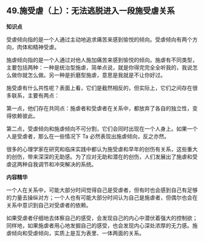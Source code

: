 ## 49.施受虐（上）：无法逃脱进入一段施受虐关系
**知识点**


受虐倾向指的是一个人通过主动地追求痛苦来感到愉悦的倾向。受虐倾向有两个方向，肉体和精神受虐。


施虐倾向指的是一个人通过对他人施加痛苦来感到愉悦的倾向。施虐有不同类型，主要包括两种：一种是统治型施虐，简单点说，就是你得完完全全听我的，我说怎么做你就怎么做。另一种是折磨型施虐，意思是我就是不让你好过。


施受虐有什么共性呢？表面上看，它们是截然相反的，但实际上，它们之间存在很多联系，主要有两点：


第一点，他们存在共同点：施虐者和受虐者在关系中，都放弃了各自的独立性，变得依赖彼此。


第二点，受虐倾向和施虐倾向不可分割，它们会同时出现在一个人身上。如果一个人是受虐者，那么在一些情况下 Ta 必然表现出施虐倾向，反之亦然。


很多的心理学家在研究和临床实践中都认为施受虐和早年的创伤有关系，这些重大的创伤，带来深深的无助感。为了应对无助和潜在的创伤，人们发展出了施虐和受虐这两种自我调节和冲突解决的系统。


**内容精华**


一个人在关系中，可能大部分时间觉得自己是受虐者，但有时也会感到自己有足够的力量去操纵对方；一个人也有可能大部分时间认为自己是施虐者，但偶尔也会在关系中意识到自己对受虐者的依赖。


如果受虐者仔细地去体察自己的感受，会发现自己的内心中潜伏着强大的控制欲；同样地，如果施虐者用心地发掘自己的感受，也会发现内心深处浓厚的无力感。施虐倾向和受虐倾向，实质上是互为表里、一体两面的关系。

